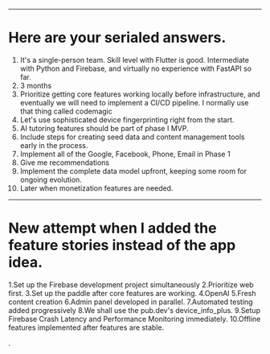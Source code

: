 
-----
# Here are your serialed  answers.
1. It's a single-person team. Skill level with Flutter is good. Intermediate with Python and Firebase, and virtually no experience with FastAPI so far.
2. 3 months
3. Prioritize getting core features working locally before infrastructure, and eventually we will need to implement a CI/CD pipeline. I normally use that thing called codemagic
4. Let's use sophisticated device fingerprinting right from the start.
5. AI tutoring features should be part of phase I MVP.
6. Include steps for creating seed data and content management tools early in the process.
7. Implement all of the Google, Facebook, Phone, Email in Phase 1
8. Give me recommendations
9. Implement the complete data model upfront, keeping some room for ongoing evolution.
10. Later when monetization features are needed.


---
# New attempt when I added the feature stories instead of the app idea.
1.Set up the Firebase development project simultaneously
2.Prioritize web first.
3.Set up the paddle after core features are working.
4.OpenAI
5.Fresh content creation
6.Admin panel developed in parallel.
7.Automated testing added progressively
8.We shall use the pub.dev's device_info_plus.
9.Setup Firebase Crash Latency and Performance Monitoring immediately.
10.Offline features implemented after features are stable.

.